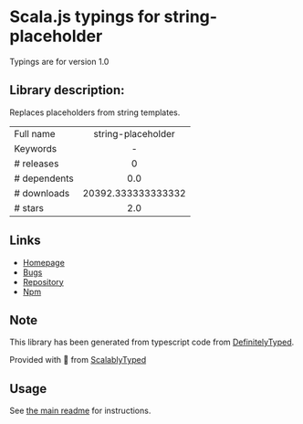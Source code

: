 
# Scala.js typings for string-placeholder

Typings are for version 1.0

## Library description:
Replaces placeholders from string templates.

|                    |                 |
| ------------------ | :-------------: |
| Full name          | string-placeholder |
| Keywords           | - |
| # releases         | 0 |
| # dependents       | 0.0 |
| # downloads        | 20392.333333333332 |
| # stars            | 2.0 |

## Links
- [Homepage](https://github.com/crysalead-js/string-placeholder#readme)
- [Bugs](https://github.com/crysalead-js/string-placeholder/issues)
- [Repository](https://github.com/crysalead-js/string-placeholder)
- [Npm](https://www.npmjs.com/package/string-placeholder)
    


## Note
This library has been generated from typescript code from [DefinitelyTyped](https://definitelytyped.org).

Provided with :purple_heart: from [ScalablyTyped](https://github.com/oyvindberg/ScalablyTyped)

## Usage
See [the main readme](../../readme.md) for instructions.


